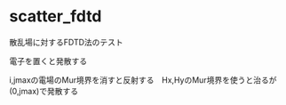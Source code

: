 # scatter_fdtd

散乱場に対するFDTD法のテスト

電子を置くと発散する

i,jmaxの電場のMur境界を消すと反射する　Hx,HyのMur境界を使うと治るが(0,jmax)で発散する
